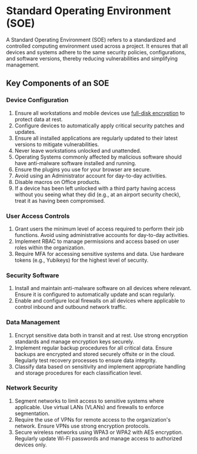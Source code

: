 # Standard Operating Environment (SOE)

A Standard Operating Environment (SOE) refers to a standardized and controlled computing environment used across a project. It ensures that all devices and systems adhere to the same security policies, configurations, and software versions, thereby reducing vulnerabilities and simplifying management.


## Key Components of an SOE

### Device Configuration

1. Ensure all workstations and mobile devices use [full-disk encryption](../encryption/full-disk-encryption.md) to protect data at rest.
2. Configure devices to automatically apply critical security patches and updates.
3. Ensure all installed applications are regularly updated to their latest versions to mitigate vulnerabilities.
4. Never leave workstations unlocked and unattended.
5. Operating Systems commonly affected by malicious software should have anti-malware software installed and running.
6. Ensure the plugins you use for your browser are secure.
7. Avoid using an Administrator account for day-to-day activities.
8. Disable macros on Office products.
9. If a device has been left unlocked with a third party having access without you seeing what they did (e.g., at an airport security check), treat it as having been compromised.


### User Access Controls

1. Grant users the minimum level of access required to perform their job functions. Avoid using administrative accounts for day-to-day activities.
2. Implement RBAC to manage permissions and access based on user roles within the organization.
3. Require MFA for accessing sensitive systems and data. Use hardware tokens (e.g., Yubikeys) for the highest level of security.

### Security Software

1. Install and maintain anti-malware software on all devices where relevant. Ensure it is configured to automatically update and scan regularly.
2. Enable and configure local firewalls on all devices where applicable to control inbound and outbound network traffic.

### Data Management

1. Encrypt sensitive data both in transit and at rest. Use strong encryption standards and manage encryption keys securely.
2. Implement regular backup procedures for all critical data. Ensure backups are encrypted and stored securely offsite or in the cloud. Regularly test recovery processes to ensure data integrity.
3. Classify data based on sensitivity and implement appropriate handling and storage procedures for each classification level.

### Network Security

1. Segment networks to limit access to sensitive systems where applicable. Use virtual LANs (VLANs) and firewalls to enforce segmentation.
2. Require the use of VPNs for remote access to the organization's network. Ensure VPNs use strong encryption protocols.
3. Secure wireless networks using WPA3 or WPA2 with AES encryption. Regularly update Wi-Fi passwords and manage access to authorized devices only.
